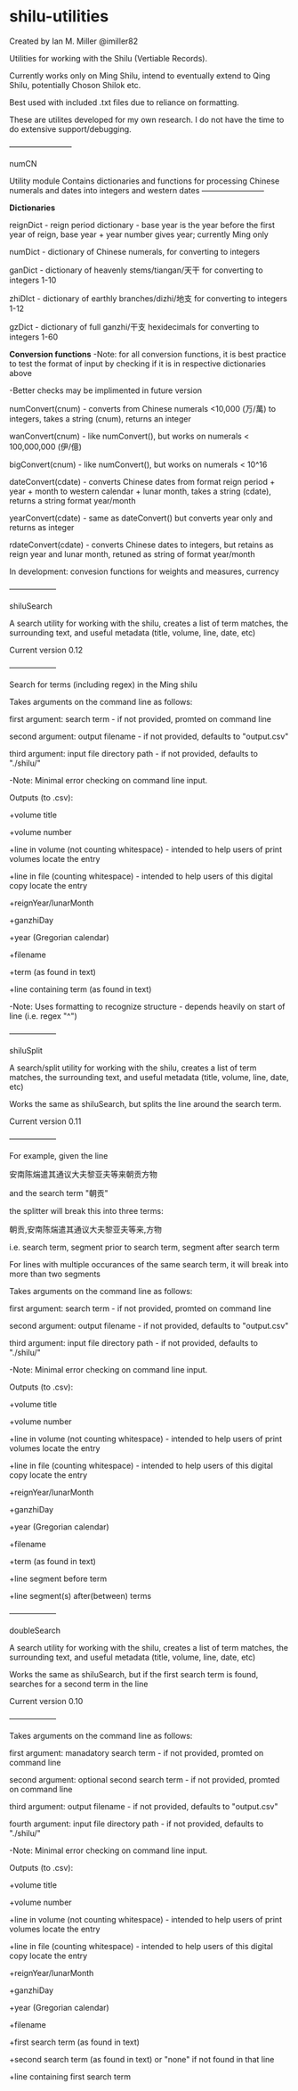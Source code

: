 # shilu-utilities

Created by Ian M. Miller 
@imiller82 

Utilities for working with the Shilu (Vertiable Records).

Currently works only on Ming Shilu, intend to eventually extend to Qing Shilu, potentially Choson Shilok etc.

Best used with included .txt files due to reliance on formatting.

These are utilites developed for my own research. I do not have the time to do extensive support/debugging.


————————

numCN

Utility module
Contains dictionaries and functions for processing Chinese numerals and dates into integers and western dates
————————

**Dictionaries**

reignDict - reign period dictionary - base year is the year before the first year of reign, base year + year number gives year; currently Ming only

numDict - dictionary of Chinese numerals, for converting to integers

ganDict - dictionary of heavenly stems/tiangan/天干 for converting to integers 1-10

zhiDIct - dictionary of earthly branches/dizhi/地支 for converting to integers 1-12

gzDict - dictionary of full ganzhi/干支 hexidecimals for converting to integers 1-60

**Conversion functions**
-Note: for all conversion functions, it is best practice to test the format of input by checking if it is in respective dictionaries above

-Better checks may be implimented in future version

numConvert(cnum) - converts from Chinese numerals <10,000 (万/萬) to integers, takes a string (cnum), returns an integer

wanConvert(cnum) - like numConvert(), but works on numerals < 100,000,000 (伊/億)

bigConvert(cnum) - like numConvert(), but works on numerals < 10^16

dateConvert(cdate) - converts Chinese dates from format reign period + year + month to western calendar + lunar month, takes a string (cdate), returns a string format year/month

yearConvert(cdate) - same as dateConvert() but converts year only and returns as integer

rdateConvert(cdate) - converts Chinese dates to integers, but retains as reign year and lunar month, retuned as string of format year/month

In development: convesion functions for weights and measures, currency

——————

shiluSearch   

A search utility for working with the shilu, creates a list of term matches, the surrounding text, and useful metadata (title, volume, line, date, etc)

Current version 0.12

——————

Search for terms (including regex) in the Ming shilu

Takes arguments on the command line as follows:

  first argument: search term - if not provided, promted on command line
  
  second argument: output filename - if not provided, defaults to "output.csv"
  
  third argument: input file directory path - if not provided, defaults to "./shilu/"
  
  
 -Note: Minimal error checking on command line input.

Outputs (to .csv):
 
 +volume title
 
 +volume number
 
 +line in volume (not counting whitespace) - intended to help users of print volumes locate the entry
 
 +line in file (counting whitespace) - intended to help users of this digital copy locate the entry
 
 +reignYear/lunarMonth
 
 +ganzhiDay
 
 +year (Gregorian calendar)
 
 +filename
  
 +term (as found in text)
 
 +line containing term (as found in text)
 

-Note: Uses formatting to recognize structure - depends heavily on start of line (i.e. regex "^")

——————

shiluSplit

A search/split utility for working with the shilu, creates a list of term matches, the surrounding text, and useful metadata (title, volume, line, date, etc)

Works the same as shiluSearch, but splits the line around the search term. 

Current version 0.11

——————


For example, given the line

安南陈煓遣其通议大夫黎亚夫等来朝贡方物

and the search term "朝贡"

the splitter will break this into three terms: 

朝贡,安南陈煓遣其通议大夫黎亚夫等来,方物 

i.e. search term, segment prior to search term, segment after search term

For lines with multiple occurances of the same search term, it will break into more than two segments


Takes arguments on the command line as follows:

  first argument: search term - if not provided, promted on command line
  
  second argument: output filename - if not provided, defaults to "output.csv"
  
  third argument: input file directory path - if not provided, defaults to "./shilu/"
  
  
 -Note: Minimal error checking on command line input.

Outputs (to .csv):
 
 +volume title
 
 +volume number
 
 +line in volume (not counting whitespace) - intended to help users of print volumes locate the entry
 
 +line in file (counting whitespace) - intended to help users of this digital copy locate the entry
 
 +reignYear/lunarMonth
 
 +ganzhiDay
 
 +year (Gregorian calendar)
 
 +filename
  
 +term (as found in text)
 
 +line segment before term
 
 +line segment(s) after(between) terms
 
 ——————

doubleSearch

A search utility for working with the shilu, creates a list of term matches, the surrounding text, and useful metadata (title, volume, line, date, etc)

Works the same as shiluSearch, but if the first search term is found, searches for a second term in the line

Current version 0.10

——————

Takes arguments on the command line as follows:

  first argument: manadatory search term - if not provided, promted on command line
  
  second argument: optional second search term - if not provided, promted on command line
  
  third argument: output filename - if not provided, defaults to "output.csv"
  
  fourth argument: input file directory path - if not provided, defaults to "./shilu/"
  
  
 -Note: Minimal error checking on command line input.

Outputs (to .csv):
 
 +volume title
 
 +volume number
 
 +line in volume (not counting whitespace) - intended to help users of print volumes locate the entry
 
 +line in file (counting whitespace) - intended to help users of this digital copy locate the entry
 
 +reignYear/lunarMonth
 
 +ganzhiDay
 
 +year (Gregorian calendar)
 
 +filename
  
 +first search term (as found in text)
 
 +second search term (as found in text) or "none" if not found in that line
 
 +line containing first search term
